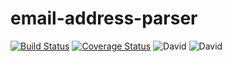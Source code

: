 # email-address-parser

[![Build Status](https://travis-ci.org/iriand/node-email-address-parser.svg?branch=master)](https://travis-ci.org/iriand/node-email-address-parser)
[![Coverage Status](https://coveralls.io/repos/github/iriand/node-email-address-parser/badge.svg?branch=master)](https://coveralls.io/github/iriand/node-email-address-parser?branch=master)
![David](https://david-dm.org/iriand/node-email-address-parser.svg)
![David](https://img.shields.io/david/dev/iriand/node-email-address-parser.svg)


